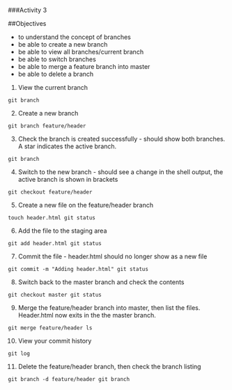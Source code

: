 ###Activity 3

##Objectives
* 	to understand the concept of branches
*	be able to create a new branch
*	be able to view all branches/current branch
*	be able to switch branches
*	be able to merge a feature branch into master
*	be able to delete a branch



1.	View the current branch 

`git branch`

2.	Create a new branch

`git branch feature/header`

3. Check the branch is created successfully  - should show both branches. A star indicates the active branch.

`git branch`

4.	Switch to the new branch - should see a change in the shell output, the active branch is shown in brackets

`git checkout feature/header`

5. Create a new file on the feature/header branch

`touch header.html
git status`

6. Add the file to the staging area

`git add header.html
git status`

7. Commit the file - header.html should no longer show as a new file

`git commit -m "Adding header.html"
git status`

8. Switch back to the master branch and check the contents

`git checkout master
git status`

9.	Merge the feature/header branch into master, then list the files. Header.html now exits in the the master branch.

`git merge feature/header
ls`


10.	View your commit history 

`git log`

11. Delete the feature/header branch, then check the branch listing

`git branch -d feature/header
git branch`
 

